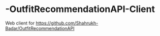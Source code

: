 # -OutfitRecommendationAPI-Client

Web client for https://github.com/Shahrukh-Badar/OutfitRecommendationAPI
